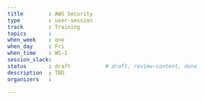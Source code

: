 ```yaml
---
title        : AWS Security
type         : user-session
track        : Training
topics       : 
when_week    : one
when_day     : Fri
when_time    : WS-1
session_slack:
status       : draft           # draft, review-content, done
description  : TBD
organizers   : 

---
```


<!--(add intro)

## WHY

(...)

## What

(...)

## Outcomes

(...)

## References

(...)


## Previous-->
